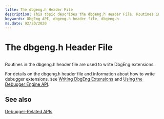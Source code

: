 ```yaml
---
title: The dbgeng.h Header File
description: This topic describes the dbgeng.h Header File. Routines in the dbgeng.h header file are used to write DbgEng extensions.
keywords: DbgEng API, dbgeng.h header file, dbgeng.h
ms.date: 02/20/2020
---
```


# The dbgeng.h Header File

## <span id="ddk_the_dbgeng_h_header_file_dbg"></span><span id="DDK_THE_DBGENG_H_HEADER_FILE_DBG"></span>

Routines in the dbgeng.h header file are used to write DbgEng extensions.

For details on the dbgeng.h header file and information about how to write debugger extensions, see [Writing DbgEng Extensions](writing-dbgeng-extensions.md) and [Using the Debugger Engine API](using-the-debugger-engine-api.md).

## See also

[Debugger-Related APIs](debugger-related-apis.md)
